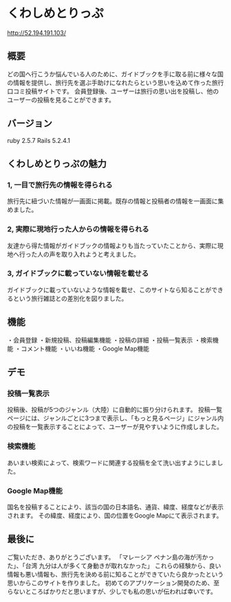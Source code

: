 # くわしめとりっぷ
http://52.194.191.103/

## 概要
どの国へ行こうか悩んでいる人のために、ガイドブックを手に取る前に様々な国の情報を提供し、旅行先を選ぶ手助けになれたらという思いを込めて作った旅行口コミ投稿サイトです。 会員登録後、ユーザーは旅行の思い出を投稿し、他のユーザーの投稿を見ることができます。

## バージョン
ruby 2.5.7
Rails 5.2.4.1

## くわしめとりっぷの魅力
### 1, 一目で旅行先の情報を得られる
旅行先に紐づいた情報が一画面に掲載。既存の情報と投稿者の情報を一画面に集めました。

### 2, 実際に現地行った人からの情報を得られる
友達から得た情報がガイドブックの情報よりも当たっていたことから、実際に現地へ行った人の声を取り入れようと考えました。

### 3, ガイドブックに載っていない情報を載せる
ガイドブックに載っていないような情報を載せ、このサイトなら知ることができるという旅行雑誌との差別化を図りました。

## 機能
・会員登録
・新規投稿、投稿編集機能
・投稿の詳細
・投稿一覧表示
・検索機能
・コメント機能
・いいね機能
・Google Map機能

## デモ
### 投稿一覧表示
投稿後、投稿が5つのジャンル（大陸）に自動的に振り分けられます。
投稿一覧ページには、ジャンルごとに3つまで表示し、「もっと見るページ」にジャンル内の投稿を一覧表示することによって、ユーザーが見やすいように作成しました。

### 検索機能
あいまい検索によって、検索ワードに関連する投稿を全て洗い出すようにしました。

### Google Map機能
国名を投稿することにより、該当の国の日本語名、通貨、緯度、経度などが表示されます。
その緯度、経度により、国の位置をGoogle Mapにて表示されます。

## 最後に
ご覧いただき、ありがとうございます。 「マレーシア ペナン島の海が汚かった」、「台湾 九分は人が多くて身動きが取れなかった」 これらの経験から、良い情報も悪い情報も、旅行先を決める前に知ることができていたら良かったという思いからこのサイトを作りました。 初めてのアプリケーション開発のため、至らないところばかりだと思いますが、少しでも私の思いが伝われば幸いです。
